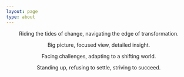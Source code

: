 ```yaml
---
layout: page
type: about
---
```


<center>
<p>Riding the tides of change, navigating the edge of transformation.</p>
<p>Big picture, focused view, detailed insight.</p>
<p>Facing challenges, adapting to a shifting world.</p>
<p>Standing up, refusing to settle, striving to succeed.</p>
</center>
